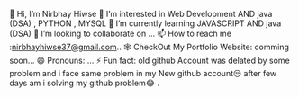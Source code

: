 👋 Hi, I’m Nirbhay Hiwse
👀 I’m interested in Web Development AND java (DSA) , PYTHON , MYSQL
🌱 I’m currently learning JAVASCRIPT AND java (DSA)
💞️ I’m looking to collaborate on ...
📫 How to reach me :nirbhayhiwse37@gmail.com..
🕸️ CheckOut My Portfolio Website: comming soon...
😄 Pronouns: ...
⚡ Fun fact: old github Account was delated by some problem and i face same problem in my New github account😒 after few days am i solving my github problem😂 .
